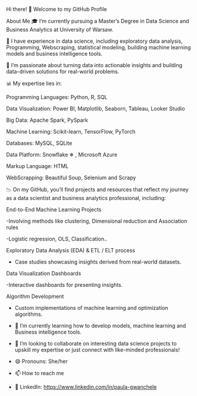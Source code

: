 Hi there! 👋 Welcome to my GitHub Profile

About Me
🎓 I’m currently pursuing a Master’s Degree in Data Science and Business Analytics at University of Warsaw.

💼 I have experience in data science, including exploratory data analysis, Programming, Webscraping, statistical modeling, building machine learning models and business intelligence tools.

🌟 I’m passionate about turning data into actionable insights and building data-driven solutions for real-world problems.

📊 My expertise lies in:

Programming Languages: Python, R, SQL

Data Visualization: Power BI, Matplotlib, Seaborn, Tableau, Looker Studio

Big Data: Apache Spark, PySpark

Machine Learning: Scikit-learn, TensorFlow, PyTorch

Databases: MySQL, SQLite  

Data Platform: Snowflake ❄ , Microsoft Azure

Markup Language: HTML

WebScrapping: Beautiful Soup, Selenium and Scrapy

📉 On my GitHub, you’ll find projects and resources that reflect my journey as a data scientist and business analytics professional, including:

End-to-End Machine Learning Projects 

-Involving methods like clustering, Dimensional reduction and Association rules

-Logistic regression, OLS, Classification..

Exploratory Data Analysis (EDA) & ETL / ELT process

- Case studies showcasing insights derived from real-world datasets.

Data Visualization Dashboards

-Interactive dashboards for presenting insights.

Algorithm Development

- Custom implementations of machine learning and optimization algorithms.
  
- 🌱 I’m currently learning how to develop models, machine learning and Business intelligence tools.
  
- 💞️ I’m looking to collaborate on interesting data science projects to upskill my expertise or just connect with like-minded professionals!
  
- 😄 Pronouns: She/her
  
- 📫 How to reach me
  
- 💼 LinkedIn: https://www.linkedin.com/in/paula-gwanchele
<!---
Paula-gwn/Paula-gwn is a ✨ special ✨ repository because its `README.md` (this file) appears on your GitHub profile.
You can click the Preview link to take a look at your changes.
--->
